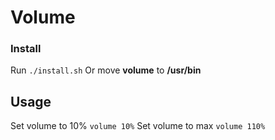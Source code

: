 # Volume

### Install
Run `./install.sh`
Or move **volume** to **/usr/bin**

## Usage
Set volume to 10% `volume 10%`
Set volume to max `volume 110%`
